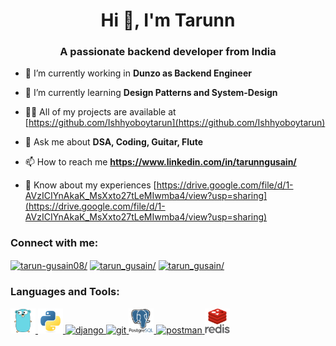 <h1 align="center">Hi 👋, I'm Tarunn</h1>
<h3 align="center">A passionate backend developer from India</h3>

- 🔭 I’m currently working in **Dunzo as Backend Engineer**

- 🌱 I’m currently learning **Design Patterns and System-Design**

- 👨‍💻 All of my projects are available at [https://github.com/Ishhyoboytarun](https://github.com/Ishhyoboytarun)

- 💬 Ask me about **DSA, Coding, Guitar, Flute**

- 📫 How to reach me **https://www.linkedin.com/in/tarunngusain/**

- 📄 Know about my experiences [https://drive.google.com/file/d/1-AVzICIYnAkaK_MsXxto27tLeMIwmba4/view?usp=sharing](https://drive.google.com/file/d/1-AVzICIYnAkaK_MsXxto27tLeMIwmba4/view?usp=sharing)

<h3 align="left">Connect with me:</h3>
<p align="left">
<a href="https://linkedin.com/in/tarun-gusain08/" target="blank"><img align="center" src="https://raw.githubusercontent.com/rahuldkjain/github-profile-readme-generator/master/src/images/icons/Social/linked-in-alt.svg" alt="tarun-gusain08/" height="30" width="40" /></a>
<a href="https://www.leetcode.com/tarun_gusain/" target="blank"><img align="center" src="https://raw.githubusercontent.com/rahuldkjain/github-profile-readme-generator/master/src/images/icons/Social/leet-code.svg" alt="tarun_gusain/" height="30" width="40" /></a>
<a href="https://auth.geeksforgeeks.org/user/tarun_gusain/" target="blank"><img align="center" src="https://raw.githubusercontent.com/rahuldkjain/github-profile-readme-generator/master/src/images/icons/Social/geeks-for-geeks.svg" alt="tarun_gusain/" height="30" width="40" /></a>
</p>

<h3 align="left">Languages and Tools:</h3>
<p align="left"> 
  
  <a href="https://golang.org" target="_blank" rel="noreferrer"> <img src="https://raw.githubusercontent.com/devicons/devicon/master/icons/go/go-original.svg" alt="go" width="40" height="40"/> </a> 
  <a href="https://www.python.org" target="_blank" rel="noreferrer"> <img src="https://raw.githubusercontent.com/devicons/devicon/master/icons/python/python-original.svg" alt="python" width="40" height="40"/> </a> 
  <a href="https://www.djangoproject.com/" target="_blank" rel="noreferrer"> <img src="https://cdn.worldvectorlogo.com/logos/django.svg" alt="django" width="40" height="40"/> </a> 
   <a href="https://git-scm.com/" target="_blank" rel="noreferrer"> <img src="https://www.vectorlogo.zone/logos/git-scm/git-scm-icon.svg" alt="git" width="40" height="40"/> </a> 
  <a href="https://www.postgresql.org" target="_blank" rel="noreferrer"> <img src="https://raw.githubusercontent.com/devicons/devicon/master/icons/postgresql/postgresql-original-wordmark.svg" alt="postgresql" width="40" height="40"/> </a> 
  <a href="https://postman.com" target="_blank" rel="noreferrer"> <img src="https://www.vectorlogo.zone/logos/getpostman/getpostman-icon.svg" alt="postman" width="40" height="40"/> </a> 
  <a href="https://redis.io" target="_blank" rel="noreferrer"> <img src="https://raw.githubusercontent.com/devicons/devicon/master/icons/redis/redis-original-wordmark.svg" alt="redis" width="40" height="40"/> </a> 
</p>
